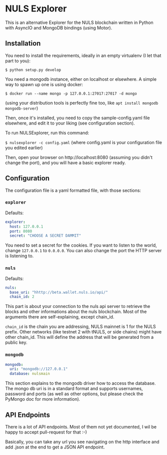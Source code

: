 # NULS Explorer

This is an alternative Explorer for the NULS blockchain written in Python with
AsyncIO and MongoDB bindings (using Motor).

## Installation

You need to install the requirements, ideally in an empty virtualenv (I let
that part to you):

`$ python setup.py develop`

You need a mongodb instance, either on localhost or elsewhere. A simple way to
spawn up one is using docker:

`$ docker run --name mongo -p 127.0.0.1:27017:27017 -d mongo`

(using your distribution tools is perfectly fine too, like `apt install mongodb mongodb-server`)

Then, once it's installed, you need to copy the sample-config.yaml file elsewhere,
and edit it to your liking (see configuration section).

To run NULSExplorer, run this command:

`$ nulsexplorer -c config.yaml` (where config.yaml is your configuration file you
edited earlier)

Then, open your browser on http://localhost:8080 (assuming you didn't change
the port), and you will have a basic explorer ready.

## Configuration

The configuration file is a yaml formatted file, with those sections:

### `explorer`

Defaults:

```yaml
explorer:
  host: 127.0.0.1
  port: 8080
  secret: "CHOOSE A SECRET DAMMIT"
```

You need to set a secret for the cookies. If you want to listen to the world,
change `127.0.0.1` to `0.0.0.0`.
You can also change the port the HTTP server is listening to.

### `nuls`

Defaults:

```yaml
nuls:
  base_uri: "hhttp://beta.wallet.nuls.io/api/"
  chain_id: 2
```

This part is about your connection to the nuls api server to retrieve the blocks
and other informations about the nuls blockchain.
Most of the arguments there are self-explaining, except chain_id.

`chain_id` is the chain you are addressing, NULS mainnet is 1 for the NULS prefix.
Other networks (like testnet 2 with tNULS, or side chains) might have other chain_id.
This will define the address that will be generated from a public key.

### `mongodb`

```yaml
mongodb:
  uri: "mongodb://127.0.0.1"
  database: nulsmain
```

This section explains to the mongodb driver how to access the database.
The mongo db uri is in a standard format and supports usernames, password and
ports (as well as other options, but please check the PyMongo doc for more
information).

## API Endpoints

There is a lot of API endpoints. Most of them not yet documented, I wil be happy
to accept pull-request for that :-)

Basically, you can take any url you see navigating on the http interface
and add .json at the end to get a JSON API endpoint.
